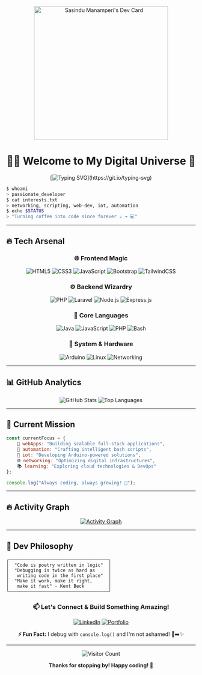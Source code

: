 <div align="center">
<a href="https://app.daily.dev/msasindu450"><img src="https://api.daily.dev/devcards/v2/RZcHHf6V2hC6a6xIS3ddZ.png?r=s6h&type=default" width="356" alt="Sasindu Manamperi's Dev Card"/></a>
</div>
<div align="center">

# 👨‍💻 Welcome to My Digital Universe 🌟

[![Typing SVG](https://readme-typing-svg.herokuapp.com?font=Fira+Code&pause=1000&width=435&lines=Full+Stack+Developer;Network+Enthusiast;IoT+Creator;Automation+Wizard;Always+Learning...)](https://git.io/typing-svg)

</div>

```bash
$ whoami
> passionate_developer
$ cat interests.txt
> networking, scripting, web-dev, iot, automation
$ echo $STATUS
> "Turning coffee into code since forever ☕ → 💻"
```

---

## 🔥 Tech Arsenal

<div align="center">

### 🌐 **Frontend Magic**
![HTML5](https://img.shields.io/badge/HTML5-E34F26?style=for-the-badge&logo=html5&logoColor=white)
![CSS3](https://img.shields.io/badge/CSS3-1572B6?style=for-the-badge&logo=css3&logoColor=white)
![JavaScript](https://img.shields.io/badge/JavaScript-F7DF1E?style=for-the-badge&logo=javascript&logoColor=black)
![Bootstrap](https://img.shields.io/badge/Bootstrap-563D7C?style=for-the-badge&logo=bootstrap&logoColor=white)
![TailwindCSS](https://img.shields.io/badge/Tailwind_CSS-38B2AC?style=for-the-badge&logo=tailwind-css&logoColor=white)

### ⚙️ **Backend Wizardry**
![PHP](https://img.shields.io/badge/PHP-777BB4?style=for-the-badge&logo=php&logoColor=white)
![Laravel](https://img.shields.io/badge/Laravel-FF2D20?style=for-the-badge&logo=laravel&logoColor=white)
![Node.js](https://img.shields.io/badge/Node.js-43853D?style=for-the-badge&logo=node.js&logoColor=white)
![Express.js](https://img.shields.io/badge/Express.js-404D59?style=for-the-badge)

### 💎 **Core Languages**
![Java](https://img.shields.io/badge/Java-ED8B00?style=for-the-badge&logo=java&logoColor=white)
![JavaScript](https://img.shields.io/badge/JavaScript-323330?style=for-the-badge&logo=javascript&logoColor=F7DF1E)
![PHP](https://img.shields.io/badge/PHP-777BB4?style=for-the-badge&logo=php&logoColor=white)
![Bash](https://img.shields.io/badge/Bash-4EAA25?style=for-the-badge&logo=gnu-bash&logoColor=white)

### 🔧 **System & Hardware**
![Arduino](https://img.shields.io/badge/Arduino-00979D?style=for-the-badge&logo=Arduino&logoColor=white)
![Linux](https://img.shields.io/badge/Linux-FCC624?style=for-the-badge&logo=linux&logoColor=black)
![Networking](https://img.shields.io/badge/Networking-FF6B6B?style=for-the-badge&logo=cisco&logoColor=white)

</div>

---

## 📊 GitHub Analytics

<div align="center">
  
![GitHub Stats](https://github-readme-stats.vercel.app/api?username=sasindubm&show_icons=true&theme=radical&hide_border=true&count_private=true)
![Top Languages](https://github-readme-stats.vercel.app/api/top-langs/?username=sasindubm&layout=compact&theme=radical&hide_border=true)

</div>

---

## 🎯 Current Mission

```javascript
const currentFocus = {
    🚀 webApps: "Building scalable full-stack applications",
    🤖 automation: "Crafting intelligent bash scripts",
    🔌 iot: "Developing Arduino-powered solutions",
    🌐 networking: "Optimizing digital infrastructures",
    📚 learning: "Exploring cloud technologies & DevOps"
};

console.log("Always coding, always growing! 🌱");
```

---

## 🔥 Activity Graph

<div align="center">

[![Activity Graph](https://github-readme-activity-graph.cyclic.app/graph?username=sasindubm&theme=react-dark&hide_border=true)](https://github.com/sasindubm)

</div>

---

## 💭 Dev Philosophy

```
┌─────────────────────────────────────┐
│  "Code is poetry written in logic"  │
│  "Debugging is twice as hard as     │
│   writing code in the first place"  │
│  "Make it work, make it right,      │
│   make it fast" - Kent Beck         │
└─────────────────────────────────────┘
```

<div align="center">

### 📫 Let's Connect & Build Something Amazing!

[![LinkedIn](https://img.shields.io/badge/LinkedIn-0077B5?style=for-the-badge&logo=linkedin&logoColor=white)](your-linkedin-url)
[![Portfolio](https://img.shields.io/badge/Portfolio-FF5722?style=for-the-badge&logo=todoist&logoColor=white)](your-portfolio-url)

**⚡ Fun Fact:** I debug with `console.log()` and I'm not ashamed! 🐛➡️✨

</div>

---

<div align="center">

![Visitor Count](https://profile-counter.glitch.me/yourusername/count.svg)

**Thanks for stopping by! Happy coding! 🚀**

</div>

